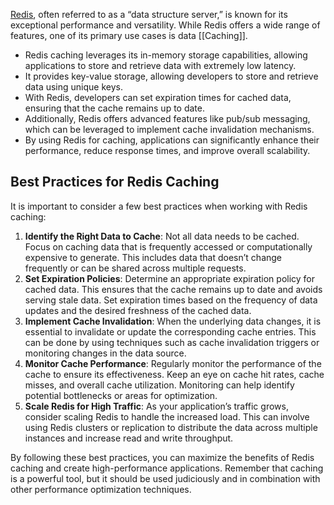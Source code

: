 [Redis](https://www.geeksforgeeks.org/redis-and-its-role-in-system-design/), often referred to as a “data structure server,” is known for its exceptional performance and versatility. While Redis offers a wide range of features, one of its primary use cases is data [[Caching]].

- Redis caching leverages its in-memory storage capabilities, allowing applications to store and retrieve data with extremely low latency.
- It provides key-value storage, allowing developers to store and retrieve data using unique keys.
- With Redis, developers can set expiration times for cached data, ensuring that the cache remains up to date.
- Additionally, Redis offers advanced features like pub/sub messaging, which can be leveraged to implement cache invalidation mechanisms.
- By using Redis for caching, applications can significantly enhance their performance, reduce response times, and improve overall scalability.

## Best Practices for Redis Caching

It is important to consider a few best practices when working with Redis caching:

1. ****Identify the Right Data to Cache****: Not all data needs to be cached. Focus on caching data that is frequently accessed or computationally expensive to generate. This includes data that doesn’t change frequently or can be shared across multiple requests.
2. ****Set Expiration Policies****: Determine an appropriate expiration policy for cached data. This ensures that the cache remains up to date and avoids serving stale data. Set expiration times based on the frequency of data updates and the desired freshness of the cached data.
3. ****Implement Cache Invalidation****: When the underlying data changes, it is essential to invalidate or update the corresponding cache entries. This can be done by using techniques such as cache invalidation triggers or monitoring changes in the data source.
4. ****Monitor Cache Performance****: Regularly monitor the performance of the cache to ensure its effectiveness. Keep an eye on cache hit rates, cache misses, and overall cache utilization. Monitoring can help identify potential bottlenecks or areas for optimization.
5. ****Scale Redis for High Traffic****: As your application’s traffic grows, consider scaling Redis to handle the increased load. This can involve using Redis clusters or replication to distribute the data across multiple instances and increase read and write throughput.

By following these best practices, you can maximize the benefits of Redis caching and create high-performance applications. Remember that caching is a powerful tool, but it should be used judiciously and in combination with other performance optimization techniques.




